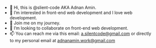 - 👋 Hi, this is @slient-code AKA Adnan Amin.
- 👀 I’m interested in front-end web development and I love web development.
- 🌱 Join me on my journey.
- 💞️ I’m looking to collaborate on front-end web development.
- 📫 You can reach me via this email: a.silentcode@gmail.com or directly to my personal email at adnanamin.work@gmail.com

<!---
slient-code/slient-code is a ✨ YouTube ✨ repository because its `README.md` (this file) appears on your GitHub profile.
You can click the Preview link to take a look at your changes.
--->

